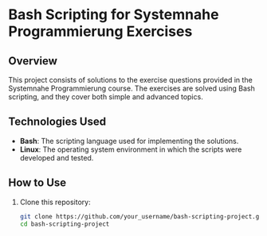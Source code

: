 # Bash Scripting for Systemnahe Programmierung Exercises

## Overview

This project consists of solutions to the exercise questions provided in the Systemnahe Programmierung course. The exercises are solved using Bash scripting, and they cover both simple and advanced topics. 

## Technologies Used

- **Bash**: The scripting language used for implementing the solutions.
- **Linux**: The operating system environment in which the scripts were developed and tested.

## How to Use

1. Clone this repository:
   ```bash
   git clone https://github.com/your_username/bash-scripting-project.git
   cd bash-scripting-project
